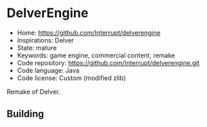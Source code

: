 # DelverEngine

- Home: https://github.com/Interrupt/delverengine
- Inspirations: Delver
- State: mature
- Keywords: game engine, commercial content, remake
- Code repository: https://github.com/Interrupt/delverengine.git
- Code language: Java
- Code license: Custom (modified zlib)

Remake of Delver.

## Building
